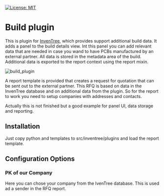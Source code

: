 [![License: MIT](https://img.shields.io/badge/License-MIT-yellow.svg)](https://opensource.org/licenses/MIT)

# Build plugin

This is plugin for [InvenTree](https://inventree.org), which provides support additional build
data. It adds a panel to the build details view. Int this panel you can add relevant data
that are needed in case you wand to have PCBs manufactured by an external partner. All 
data is stored in the metadata area of the build. Additional data is exported to the 
report context using the report mixin.

![build_plugin](https://github.com/SergeoLacruz/build_plugin/blob/main/pictures/build_plugin.png)

A report template is provided that creates a request for quotation that can be sent out 
to the external partner. This RFQ is based on data in the InvenTree database and on additional
data from the plugin. So for the report to work you need to setup companies with addresses and 
contacts. 

Actually this is not finished but a good example for panel UI, data storage and reporting.

## Installation

Just copy python and templates to src/inventree/plugins and load the report template.
 
## Configuration Options

### PK of our Company 
Here you can chose your company from the IvenTree database. This is used ad a sender in the 
RFQ report. 

